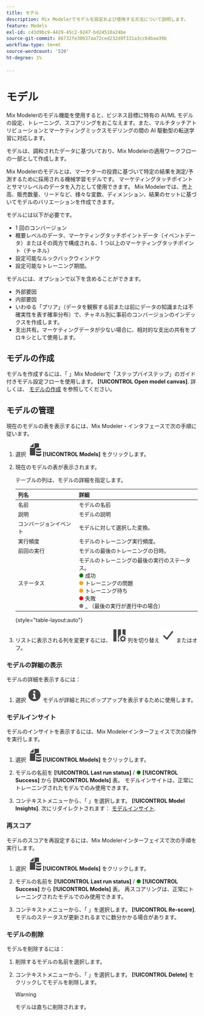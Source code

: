 ```yaml
---
title: モデル
description: Mix Modelerでモデルを設定および使用する方法について説明します。
feature: Models
exl-id: c43d9bc9-4429-45c2-9247-bd24510a24be
source-git-commit: 86732fe30637aa72ced232d9f331a3cc64baa39b
workflow-type: tm+mt
source-wordcount: '520'
ht-degree: 1%

---
```


# モデル

Mix Modelerのモデル機能を使用すると、ビジネス目標に特有の AI/ML モデルの設定、トレーニング、スコアリングをおこなえます。また、マルチタッチアトリビューションとマーケティングミックスモデリングの間の AI 駆動型の転送学習に対応します。

モデルは、調和されたデータに基づいており、Mix Modelerの適用ワークフローの一部として作成します。

Mix Modelerのモデルとは、マーケターの投資に基づいて特定の結果を測定/予測するために採用される機械学習モデルです。 マーケティングタッチポイントとサマリレベルのデータを入力として使用できます。 Mix Modelerでは、売上高、販売数量、リードなど、様々な変数、ディメンション、結果のセットに基づいてモデルのバリエーションを作成できます。

モデルには以下が必要です。

* 1 回のコンバージョン
* 概要レベルのデータ、マーケティングタッチポイントデータ（イベントデータ）またはその両方で構成される、1 つ以上のマーケティングタッチポイント（チャネル）
* 設定可能なルックバックウィンドウ
* 設定可能なトレーニング期間。

モデルには、オプションで以下を含めることができます。

* 外部要因
* 内部要因
* いわゆる「プリア」（データを観察する前または前にデータの知識または不確実性を表す確率分布）で、チャネル別に事前のコンバージョンのインデックスを作成します。
* 支出共有。マーケティングデータが少ない場合に、相対的な支出の共有をプロキシとして使用します。


## モデルの作成

モデルを作成するには、「 」Mix Modelerで「ステップバイステップ」のガイド付きモデル設定フローを使用します。 **[!UICONTROL Open model canvas]**. 詳しくは、 [モデルの作成](create.md) を参照してください。

## モデルの管理

現在のモデルの表を表示するには、Mix Modeler・インタフェースで次の手順に従います。

1. 選択 ![](../assets/icons/FileData.svg) **[!UICONTROL Models]** をクリックします。

1. 現在のモデルの表が表示されます。

   テーブルの列は、モデルの詳細を指定します。

   | 列名 | 詳細 |
   |---|---|
   | 名前 | モデルの名前 |
   | 説明 | モデルの説明 |
   | コンバージョンイベント | モデルに対して選択した変換。 |
   | 実行頻度 | モデルのトレーニング実行頻度。 |
   | 前回の実行 | モデルの最後のトレーニングの日時。 |
   | ステータス | モデルのトレーニングの最後の実行のステータス。 <br/><span style="color:green">●</span> 成功<br/><span style="color:orange">●</span> トレーニングの問題<br/> <span style="color:orange">●</span> トレーニング待ち <br/><span style="color:red">●</span> 失敗 <br/><span style="color:gray">●</span> _ （最後の実行が進行中の場合） |

   {style="table-layout:auto"}

1. リストに表示される列を変更するには、 ![列設定](../assets/icons/ColumnSetting.svg) 列を切り替え ![チェック](../assets/icons/Checkmark.svg) またはオフ。


### モデルの詳細の表示

モデルの詳細を表示するには：

1. 選択 ![情報](../assets/icons/Info.svg) モデルが詳細と共にポップアップを表示するために使用します。



### モデルインサイト

モデルのインサイトを表示するには、Mix Modelerインターフェイスで次の操作を実行します。

1. 選択 ![](../assets/icons/FileData.svg) **[!UICONTROL Models]** をクリックします。

1. モデルの名前を **[!UICONTROL Last run status]** / <span style="color:green">●</span> **[!UICONTROL Success]** から **[!UICONTROL Models]** 表。 モデルインサイトは、正常にトレーニングされたモデルでのみ使用できます。

1. コンテキストメニューから、「 」を選択します。 **[!UICONTROL Model Insights]**. 次にリダイレクトされます： [モデルインサイト](insights.md).


### 再スコア


モデルのスコアを再設定するには、Mix Modelerインターフェイスで次の手順を実行します。

1. 選択 ![](../assets/icons/FileData.svg) **[!UICONTROL Models]** をクリックします。

1. モデルの名前を **[!UICONTROL Last run status]** / <span style="color:green">●</span> **[!UICONTROL Success]** から **[!UICONTROL Models]** 表。 再スコアリングは、正常にトレーニングされたモデルでのみ使用できます。

1. コンテキストメニューから、「 」を選択します。 **[!UICONTROL Re-score]**. モデルのステータスが更新されるまでに数分かかる場合があります。


### モデルの削除

モデルを削除するには：

1. 削除するモデルの名前を選択します。

1. コンテキストメニューから、「 」を選択します。 **[!UICONTROL Delete]** をクリックしてモデルを削除します。

   >[!WARNING]
   >
   >モデルは直ちに削除されます。


